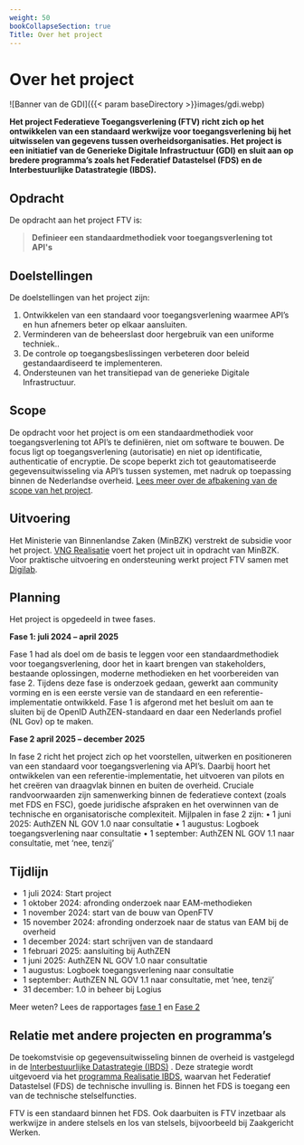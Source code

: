 ```yaml
---
weight: 50
bookCollapseSection: true
Title: Over het project
---
```


# Over het project

![Banner van de GDI]({{< param baseDirectory >}}images/gdi.webp)

**Het project Federatieve Toegangsverlening (FTV) richt zich op het ontwikkelen van een standaard werkwijze voor toegangsverlening bij het uitwisselen van gegevens tussen overheidsorganisaties. Het project is een initiatief van de Generieke Digitale Infrastructuur (GDI) en sluit aan op bredere programma’s zoals het Federatief Datastelsel (FDS) en de Interbestuurlijke Datastrategie (IBDS).**

## Opdracht

De opdracht aan het project FTV is:

>  **Definieer een standaardmethodiek voor toegangsverlening tot API's**

## Doelstellingen

De doelstellingen van het project zijn:

1.	Ontwikkelen van een standaard voor toegangsverlening waarmee API’s en hun afnemers beter op elkaar aansluiten.
2.	Verminderen van de beheerslast door hergebruik van een uniforme techniek..
3.	De controle op toegangsbeslissingen verbeteren door beleid gestandaardiseerd te implementeren.
4.	Ondersteunen van het transitiepad van de generieke Digitale Infrastructuur.

## Scope
De opdracht voor het project is om een standaardmethodiek voor toegangsverlening tot API’s te definiëren, niet om software te bouwen. De focus ligt op toegangsverlening (autorisatie) en niet op identificatie, authenticatie of encryptie. De scope beperkt zich tot geautomatiseerde gegevensuitwisseling via API’s tussen systemen, met nadruk op toepassing binnen de Nederlandse overheid. [Lees meer over de afbakening van de scope van het project](1.scope).

## Uitvoering

Het Ministerie van Binnenlandse Zaken (MinBZK) verstrekt de subsidie voor het project.
[VNG Realisatie](https://vng.nl/artikelen/vng-realisatie) voert het project uit in opdracht van MinBZK.
Voor praktische uitvoering en ondersteuning werkt project FTV samen met [Digilab](https://digilab.overheid.nl/).

## Planning

Het project is opgedeeld in twee fases.

**Fase 1: juli 2024 – april 2025**

Fase 1 had als doel om de basis te leggen voor een standaardmethodiek voor toegangsverlening, door het in kaart brengen van stakeholders, bestaande oplossingen, moderne methodieken en het voorbereiden van fase 2.
Tijdens deze fase is onderzoek gedaan, gewerkt aan community vorming en is een eerste versie van de standaard en een referentie-implementatie ontwikkeld.
Fase 1 is afgerond met het besluit om aan te sluiten bij de OpenID AuthZEN-standaard en daar een Nederlands profiel (NL Gov) op te maken.

**Fase 2 april 2025 – december 2025**

In fase 2 richt het project zich op het voorstellen, uitwerken en positioneren van een standaard voor toegangsverlening via API’s. Daarbij hoort het ontwikkelen van een referentie-implementatie, het uitvoeren van pilots en het creëren van draagvlak binnen en buiten de overheid. Cruciale randvoorwaarden zijn samenwerking binnen de federatieve context (zoals met FDS en FSC), goede juridische afspraken en het overwinnen van de technische en organisatorische complexiteit.
Mijlpalen in fase 2 zijn:
•	1 juni 2025: AuthZEN NL GOV 1.0 naar consultatie
•	1 augustus: Logboek toegangsverlening naar consultatie
•	1 september: AuthZEN NL GOV 1.1 naar consultatie, met ‘nee, tenzij’

## Tijdlijn

* 1 juli 2024: Start project
* 1 oktober 2024: afronding onderzoek naar EAM-methodieken
* 1 november 2024: start van de bouw van OpenFTV
* 15 november 2024: afronding onderzoek naar de status van EAM bij de overheid
* 1 december 2024: start schrijven van de standaard
* 1 februari 2025: aansluiting bij AuthZEN
* 1 juni 2025:  AuthZEN NL GOV 1.0 naar consultatie
* 1 augustus: Logboek toegangsverlening naar consultatie
* 1 september: AuthZEN NL GOV 1.1 naar consultatie, met ‘nee, tenzij’
* 31 december: 1.0 in beheer bij Logius

Meer weten? Lees de rapportages [fase 1](3.fase1) en [Fase 2](4.fase2)

## Relatie met andere projecten en programma’s

De toekomstvisie op gegevensuitwisseling binnen de overheid is vastgelegd in de [Interbestuurlijke Datastrategie (IBDS)](https://www.digitaleoverheid.nl/interbestuurlijke-datastrategie/) . Deze strategie wordt uitgevoerd via het [programma Realisatie IBDS](https://realisatieibds.nl/), waarvan het Federatief Datastelsel (FDS) de technische invulling is. Binnen het FDS is toegang een van de technische stelselfuncties.

FTV is een standaard binnen het FDS. Ook daarbuiten is FTV inzetbaar als werkwijze in andere stelsels en los van stelsels, bijvoorbeeld bij Zaakgericht Werken.